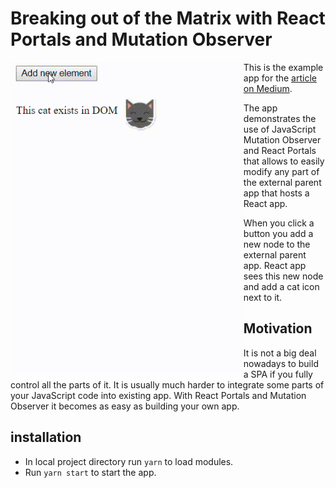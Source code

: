 # Breaking out of the Matrix with React Portals and Mutation Observer

<img align="left" src="video.gif" height="500px">

This is the example app for the [article on Medium](https://).

The app demonstrates the use of JavaScript Mutation Observer and React Portals that allows to easily modify any part of
the external parent app that hosts a React app.

When you click a button you add a new node to the external parent app. React app sees this new node and add a cat icon next to it. 

## Motivation
It is not a big deal nowadays to build a SPA if you fully control all the parts of it. It is usually much harder to integrate some parts
of your JavaScript code into existing app. With React Portals and Mutation Observer it becomes as easy as building your own app.

## installation
* In local project directory run `yarn` to load modules.
* Run `yarn start` to start the app.